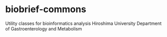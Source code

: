 # biobrief-commons
Utility classes for bioinformatics analysis
Hiroshima University Department of Gastroenterology and Metabolism